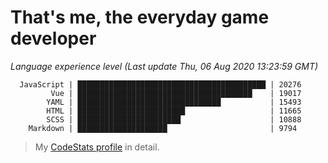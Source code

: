 # That's me, the everyday game developer

<!-- START_SECTION:codestats -->
*Language experience level (Last update Thu, 06 Aug 2020 13:23:59 GMT)*

```text
  JavaScript | ██████████████████████████████████████████ | 20276
         Vue | ███████████████████████████████████████    | 19017
        YAML | ████████████████████████████████           | 15493
        HTML | ████████████████████████                   | 11665
        SCSS | ███████████████████████                    | 10888
    Markdown | ████████████████████                       | 9794
```

> My [CodeStats profile](https://codestats.net/users/vergissberlin) in detail.
<!-- END_SECTION:codestats -->
